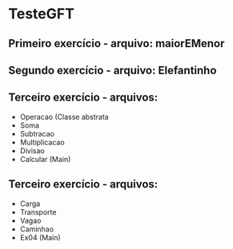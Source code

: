 # TesteGFT

## Primeiro exercício - arquivo: maiorEMenor

## Segundo exercício - arquivo: Elefantinho

## Terceiro exercício - arquivos:
* Operacao (Classe abstrata
* Soma
* Subtracao
* Multiplicacao
* Divisao
* Calcular (Main)

## Terceiro exercício - arquivos:
* Carga
* Transporte
* Vagao
* Caminhao
* Ex04 (Main)
